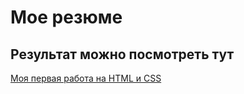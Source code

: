# Мое резюме

## Результат можно посмотреть тут

[Моя первая работа на HTML и CSS](https://arkadi-march.github.io/resume/resultuniversity1.html)

